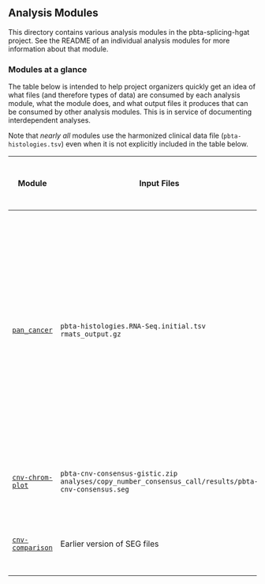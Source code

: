 ## Analysis Modules
This directory contains various analysis modules in the pbta-splicing-hgat project.
See the README of an individual analysis modules for more information about that module.

### Modules at a glance
The table below is intended to help project organizers quickly get an idea of what files (and therefore types of data) are consumed by each analysis module, what the module does, and what output files it produces that can be consumed by other analysis modules.
This is in service of documenting interdependent analyses.

Note that _nearly all_ modules use the harmonized clinical data file (`pbta-histologies.tsv`) even when it is not explicitly included in the table below.

| Module | Input Files | Brief Description | Output Files Consumed by Other Analyses |
|--------|-------|-------------------|--------------|
| [`pan_cancer`](https://github.com/naqvia/pbta-splicing-hgat/tree/main/analyses/pan_cancer) | `pbta-histologies.RNA-Seq.initial.tsv` <br> `rmats_output.gz` <br> | -Consensus clustering of samples into cluster for downstream analyses (eg. survival). <br> -Generates splicing index table and plot to assess aberrant splicing (compared to n=9 healthy samples). <br> -Oncoplot generation to help visualize mutations, fusions and splicing. | N/A
| [`cnv-chrom-plot`](https://github.com/AlexsLemonade/OpenPBTA-analysis/tree/master/analyses/cnv-chrom) | `pbta-cnv-consensus-gistic.zip` <br> `analyses/copy_number_consensus_call/results/pbta-cnv-consensus.seg` | Plots genome wide visualizations relating to copy number results | N/A
| [`cnv-comparison`](https://github.com/AlexsLemonade/OpenPBTA-analysis/tree/master/analyses/cnv-comparison) | Earlier version of SEG files | *Deprecated*; compared earlier version of the CNV methods. | N/A
